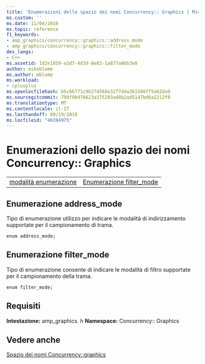 ```yaml
---
title: 'Enumerazioni dello spazio dei nomi Concurrency:: Graphics | Microsoft Docs'
ms.custom: ''
ms.date: 11/04/2016
ms.topic: reference
f1_keywords:
- amp_graphics/concurrency::graphics::address_mode
- amp_graphics/concurrency::graphics::filter_mode
dev_langs:
- C++
ms.assetid: 1d2e1859-a3d7-4d3d-8e03-1a877a86b3e0
author: mikeblome
ms.author: mblome
ms.workload:
- cplusplus
ms.openlocfilehash: b5c66771c9b27d568e32f7d4a361586ff5a62da9
ms.sourcegitcommit: 799f9b976623a375203ad8b2ad5147bd6a2212f0
ms.translationtype: MT
ms.contentlocale: it-IT
ms.lasthandoff: 09/19/2018
ms.locfileid: "46384975"
---
```

# <a name="concurrencygraphics-namespace-enums"></a>Enumerazioni dello spazio dei nomi Concurrency:: Graphics

|||
|-|-|
|[modalità enumerazione](#address_mode)|[Enumerazione filter_mode](#filter_mode)|

##  <a name="address_mode"></a>  Enumerazione address_mode

Tipo di enumerazione utilizzo per indicare le modalità di indirizzamento supportate per il campionamento di trama.

```
enum address_mode;
```

##  <a name="filter_mode"></a>  Enumerazione filter_mode

Tipo di enumerazione consente di indicare le modalità di filtro supportate per il campionamento della trama.

```
enum filter_mode;
```
## <a name="requirements"></a>Requisiti

**Intestazione:** amp_graphics. h **Namespace:** Concurrency:: Graphics

## <a name="see-also"></a>Vedere anche

[Spazio dei nomi Concurrency::graphics](concurrency-graphics-namespace.md)
